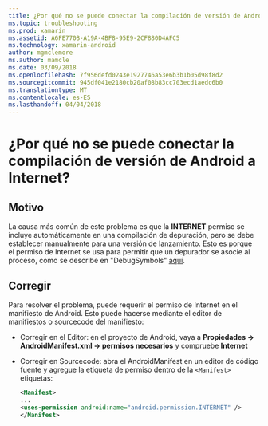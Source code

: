 ```yaml
---
title: ¿Por qué no se puede conectar la compilación de versión de Android a Internet?
ms.topic: troubleshooting
ms.prod: xamarin
ms.assetid: A6FE770B-A19A-4BF8-95E9-2CF880D4AFC5
ms.technology: xamarin-android
author: mgmclemore
ms.author: mamcle
ms.date: 03/09/2018
ms.openlocfilehash: 7f956defd0243e1927746a53e6b3b1b05d98f8d2
ms.sourcegitcommit: 945df041e2180cb20af08b83cc703ecd1aedc6b0
ms.translationtype: MT
ms.contentlocale: es-ES
ms.lasthandoff: 04/04/2018
---
```

# <a name="why-cant-my-android-release-build-connect-to-the-internet"></a>¿Por qué no se puede conectar la compilación de versión de Android a Internet?

## <a name="cause"></a>Motivo

La causa más común de este problema es que la **INTERNET** permiso se incluye automáticamente en una compilación de depuración, pero se debe establecer manualmente para una versión de lanzamiento. Esto es porque el permiso de Internet se usa para permitir que un depurador se asocie al proceso, como se describe en "DebugSymbols" [aquí](~/android/deploy-test/building-apps/build-process.md).


## <a name="fix"></a>Corregir

Para resolver el problema, puede requerir el permiso de Internet en el manifiesto de Android. Esto puede hacerse mediante el editor de manifiestos o sourcecode del manifiesto:

-   Corregir en el Editor: en el proyecto de Android, vaya a **Propiedades -> AndroidManifest.xml -> permisos necesarios** y compruebe **Internet**

-   Corregir en Sourcecode: abra el AndroidManifest en un editor de código fuente y agregue la etiqueta de permiso dentro de la `<Manifest>` etiquetas:

    ```xml
    <Manifest>
    ...
    <uses-permission android:name="android.permission.INTERNET" />
    </Manifest>
    ```
